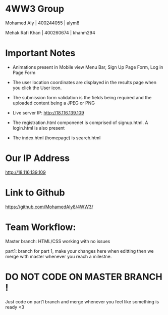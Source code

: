 # 4WW3 Group
Mohamed Aly | 400244055 | alym8

Mehak Rafi Khan | 400260674 | khanm294


# Important Notes

- Animations present in Mobile view Menu Bar, Sign Up Page Form, Log in Page Form

- The user location coordinates are displayed in the results page when you click the User icon.

- The submission form validation is the fields being required and the uploaded content being a JPEG or PNG

- Live server IP: http://18.116.139.109

- The registration.html componenet is comprised of signup.html. A login.html is also present

- The index.html (homepage) is search.html


# Our IP Address
http://18.116.139.109

# Link to Github
https://github.com/MohamedAly8/4WW3/


# Team Workflow:

Master branch: HTML/CSS working with no issues

part1: branch for part 1, make your changes here when editting then we merge with master whenever you reach a milestne. 


# DO NOT CODE ON MASTER BRANCH !

Just code on part1 branch and merge whenever you feel like something is ready <3
